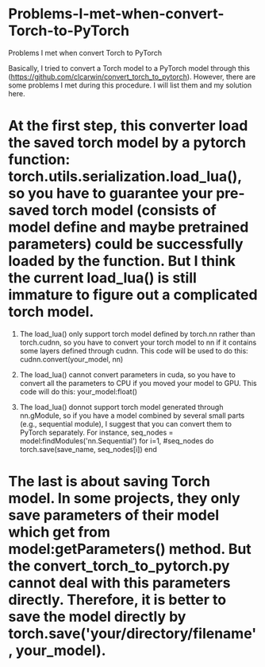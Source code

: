 # Problems-I-met-when-convert-Torch-to-PyTorch
Problems I met when convert Torch to PyTorch

Basically, I tried to convert a Torch model to a PyTorch model through this (https://github.com/clcarwin/convert_torch_to_pytorch).
However, there are some problems I met during this procedure. I will list them and my solution here.

# At the first step, this converter load the saved torch model by a pytorch function: torch.utils.serialization.load_lua(), so you have to guarantee your pre-saved torch model (consists of model define and maybe pretrained parameters) could be successfully loaded by the function. But I think the current load_lua() is still immature to figure out a complicated torch model.

1. The load_lua() only support torch model defined by torch.nn rather than torch.cudnn, so you have to convert your torch model to nn if it contains some layers defined through cudnn. This code will be used to do this:
        cudnn.convert(your_model, nn)
        
2. The load_lua() cannot convert parameters in cuda, so you have to convert all the parameters to CPU if you moved your model to GPU. This code will do this:
        your_model:float()
        
3. The load_lua() donnot support torch model generated through nn.gModule, so if you have a model combined by several small parts (e.g., sequential module), I suggest that you can convert them to PyTorch separately. For instance,
       seq_nodes = model:findModules('nn.Sequential')
       for i=1, #seq_nodes do
           torch.save(save_name, seq_nodes[i])
       end
       
# The last is about saving Torch model. In some projects, they only save parameters of their model which get from model:getParameters() method. But the convert_torch_to_pytorch.py cannot deal with this parameters directly. Therefore, it is better to save the model directly by torch.save('your/directory/filename', your_model).
       

